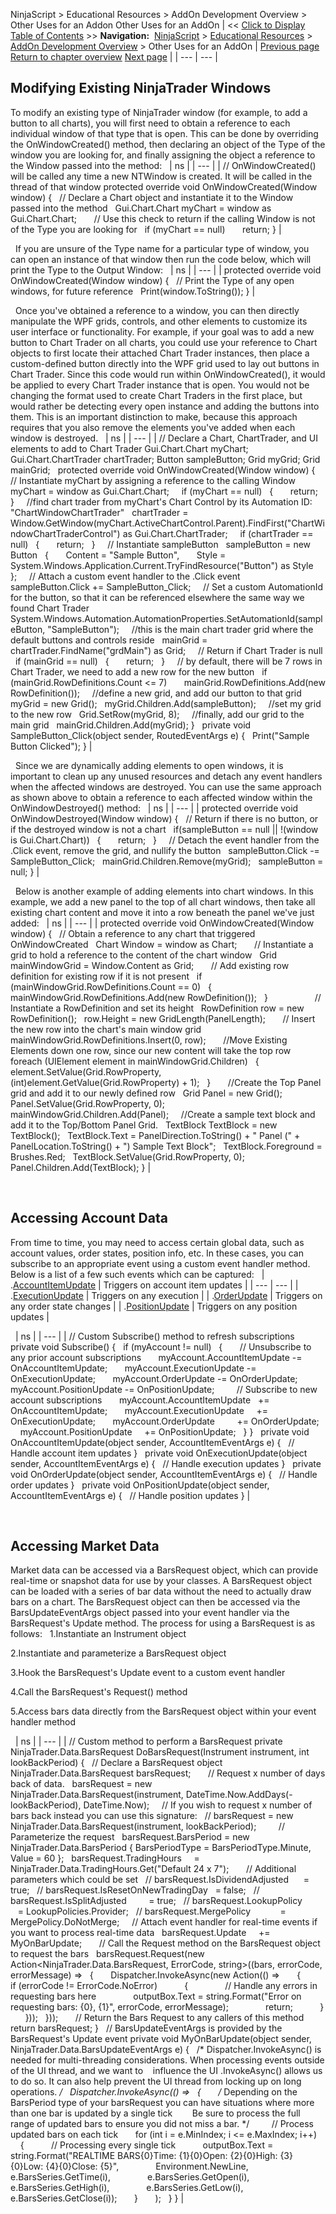 ﻿
NinjaScript > Educational Resources > AddOn Development Overview > Other Uses for an Addon
Other Uses for an AddOn
| << [Click to Display Table of Contents](other_uses_for_an_addon.md) >> **Navigation:**     [NinjaScript](ninjascript-1.md) > [Educational Resources](educational_resources-1.md) > [AddOn Development Overview](addon_development_overview-1.md) > Other Uses for an AddOn | [Previous page](creating_your_own_addon_window-1.md) [Return to chapter overview](addon_development_overview-1.md) [Next page](c_method_functions_reference-1.md) |
| --- | --- |
## Modifying Existing NinjaTrader Windows
To modify an existing type of NinjaTrader window (for example, to add a button to all charts), you will first need to obtain a reference to each individual window of that type that is open. This can be done by overriding the OnWindowCreated() method, then declaring an object of the Type of the window you are looking for, and finally assigning the object a reference to the Window passed into the method:
 
| ns |
| --- |
| // OnWindowCreated() will be called any time a new NTWindow is created. It will be called in the thread of that window protected override void OnWindowCreated(Window window) {    // Declare a Chart object and instantiate it to the Window passed into the method    Gui.Chart.Chart myChart = window as Gui.Chart.Chart;         // Use this check to return if the calling Window is not of the Type you are looking for    if (myChart == null)        return; } |

 
If you are unsure of the Type name for a particular type of window, you can open an instance of that window then run the code below, which will print the Type to the Output Window:
 
| ns |
| --- |
| protected override void OnWindowCreated(Window window) {    // Print the Type of any open windows, for future reference    Print(window.ToString()); } |

 
Once you've obtained a reference to a window, you can then directly manipulate the WPF grids, controls, and other elements to customize its user interface or functionality. For example, if your goal was to add a new button to Chart Trader on all charts, you could use your reference to Chart objects to first locate their attached Chart Trader instances, then place a custom-defined button directly into the WPF grid used to lay out buttons in Chart Trader. Since this code would run within OnWindowCreated(), it would be applied to every Chart Trader instance that is open. You would not be changing the format used to create Chart Traders in the first place, but would rather be detecting every open instance and adding the buttons into them. This is an important distinction to make, because this approach requires that you also remove the elements you've added when each window is destroyed.
 
| ns |
| --- |
| // Declare a Chart, ChartTrader, and UI elements to add to Chart Trader Gui.Chart.Chart myChart; Gui.Chart.ChartTrader chartTrader; Button sampleButton; Grid myGrid; Grid mainGrid;   protected override void OnWindowCreated(Window window) {    // Instantiate myChart by assigning a reference to the calling Window    myChart = window as Gui.Chart.Chart;      if (myChart == null)    {        return;    }      //find chart trader from myChart's Chart Control by its Automation ID: "ChartWindowChartTrader"    chartTrader = Window.GetWindow(myChart.ActiveChartControl.Parent).FindFirst("ChartWindowChartTraderControl") as Gui.Chart.ChartTrader;      if (chartTrader == null)    {        return;    }      // Instantiate sampleButton    sampleButton = new Button    {        Content = "Sample Button",        Style = System.Windows.Application.Current.TryFindResource("Button") as Style    };      // Attach a custom event handler to the .Click event    sampleButton.Click += SampleButton_Click;      // Set a custom AutomationId for the button, so that it can be referenced elsewhere the same way we found Chart Trader    System.Windows.Automation.AutomationProperties.SetAutomationId(sampleButton, "SampleButton");      //this is the main chart trader grid where the default buttons and controls reside    mainGrid = chartTrader.FindName("grdMain") as Grid;      // Return if Chart Trader is null    if (mainGrid == null)    {        return;    }      // by default, there will be 7 rows in Chart Trader, we need to add a new row for the new button    if (mainGrid.RowDefinitions.Count <= 7)        mainGrid.RowDefinitions.Add(new RowDefinition());      //define a new grid, and add our button to that grid    myGrid = new Grid();    myGrid.Children.Add(sampleButton);      //set my grid to the new row     Grid.SetRow(myGrid, 8);      //finally, add our grid to the main grid    mainGrid.Children.Add(myGrid); }   private void SampleButton_Click(object sender, RoutedEventArgs e) {    Print("Sample Button Clicked"); } |

 
Since we are dynamically adding elements to open windows, it is important to clean up any unused resources and detach any event handlers when the affected windows are destroyed. You can use the same approach as shown above to obtain a reference to each affected window within the OnWindowDestroyed() method:
 
| ns |
| --- |
| protected override void OnWindowDestroyed(Window window) {    // Return if there is no button, or if the destroyed window is not a chart    if(sampleButton == null || !(window is Gui.Chart.Chart))    {        return;    }      // Detach the event handler from the .Click event, remove the grid, and nullify the button    sampleButton.Click -= SampleButton_Click;    mainGrid.Children.Remove(myGrid);    sampleButton = null; } |

 
Below is another example of adding elements into chart windows. In this example, we add a new panel to the top of all chart windows, then take all existing chart content and move it into a row beneath the panel we've just added:
 
| ns |
| --- |
| protected override void OnWindowCreated(Window window) {    // Obtain a reference to any chart that triggered OnWindowCreated    Chart Window = window as Chart;         // Instantiate a grid to hold a reference to the content of the chart window    Grid mainWindowGrid = Window.Content as Grid;         // Add existing row definition for existing row if it is not present    if (mainWindowGrid.RowDefinitions.Count == 0)    {        mainWindowGrid.RowDefinitions.Add(new RowDefinition());    }                     // Instantiate a RowDefinition and set its height    RowDefinition row = new RowDefinition();    row.Height = new GridLength(PanelLength);         // Insert the new row into the chart's main window grid    mainWindowGrid.RowDefinitions.Insert(0, row);         //Move Existing Elements down one row, since our new content will take the top row    foreach (UIElement element in mainWindowGrid.Children)    {        element.SetValue(Grid.RowProperty, (int)element.GetValue(Grid.RowProperty) + 1);    }         //Create the Top Panel grid and add it to our newly defined row    Grid Panel = new Grid();    Panel.SetValue(Grid.RowProperty, 0);    mainWindowGrid.Children.Add(Panel);      //Create a sample text block and add it to the Top/Bottom Panel Grid.    TextBlock TextBlock = new TextBlock();    TextBlock.Text = PanelDirection.ToString() + " Panel (" + PanelLocation.ToString() + ") Sample Text Block";    TextBlock.Foreground = Brushes.Red;    TextBlock.SetValue(Grid.RowProperty, 0);    Panel.Children.Add(TextBlock); } |

 
## Accessing Account Data
From time to time, you may need to access certain global data, such as account values, order states, position info, etc. In these cases, you can subscribe to an appropriate event using a custom event handler method. Below is a list of a few such events which can be captured:
 
| <Account>.[AccountItemUpdate](accountitemupdate-1.md) | Triggers on account item updates |
| --- | --- |
| <Account>.[ExecutionUpdate](executionupdate-1.md) | Triggers on any execution |
| <Account>.[OrderUpdate](orderupdate-1.md) | Triggers on any order state changes |
| <Account>.[PositionUpdate](positionupdate-1.md) | Triggers on any position updates |

 
| ns |
| --- |
| // Custom Subscribe() method to refresh subscriptions private void Subscribe() {    if (myAccount != null)    {        // Unsubscribe to any prior account subscriptions        myAccount.AccountItemUpdate -= OnAccountItemUpdate;        myAccount.ExecutionUpdate -= OnExecutionUpdate;        myAccount.OrderUpdate -= OnOrderUpdate;        myAccount.PositionUpdate -= OnPositionUpdate;          // Subscribe to new account subscriptions        myAccount.AccountItemUpdate   += OnAccountItemUpdate;        myAccount.ExecutionUpdate     += OnExecutionUpdate;        myAccount.OrderUpdate         += OnOrderUpdate;        myAccount.PositionUpdate     += OnPositionUpdate;    } }   private void OnAccountItemUpdate(object sender, AccountItemEventArgs e) {    // Handle account item updates }   private void OnExecutionUpdate(object sender, AccountItemEventArgs e) {    // Handle execution updates }   private void OnOrderUpdate(object sender, AccountItemEventArgs e) {    // Handle order updates }   private void OnPositionUpdate(object sender, AccountItemEventArgs e) {    // Handle position updates } |

 
## Accessing Market Data
Market data can be accessed via a BarsRequest object, which can provide real-time or snapshot data for use by your classes. A BarsRequest object can be loaded with a series of bar data without the need to actually draw bars on a chart. The BarsRequest object can then be accessed via the BarsUpdateEventArgs object passed into your event handler via the BarsRequest's Update method. The process for using a BarsRequest is as follows:
 
1.Instantiate an Instrument object

2.Instantiate and parameterize a BarsRequest object

3.Hook the BarsRequest's Update event to a custom event handler 

4.Call the BarsRequest's Request() method

5.Access bars data directly from the BarsRequest object within your event handler method

 
| ns |
| --- |
| // Custom method to perform a BarsRequest private NinjaTrader.Data.BarsRequest DoBarsRequest(Instrument instrument, int lookBackPeriod) {    // Declare a BarsRequest object    NinjaTrader.Data.BarsRequest barsRequest;         // Request x number of days back of data.    barsRequest = new NinjaTrader.Data.BarsRequest(instrument, DateTime.Now.AddDays(-lookBackPeriod), DateTime.Now);      // If you wish to request x number of bars back instead you can use this signature:    // barsRequest = new NinjaTrader.Data.BarsRequest(instrument, lookBackPeriod);           // Parameterize the request    barsRequest.BarsPeriod = new NinjaTrader.Data.BarsPeriod { BarsPeriodType = BarsPeriodType.Minute, Value = 60 };    barsRequest.TradingHours     = NinjaTrader.Data.TradingHours.Get("Default 24 x 7");         // Additional parameters which could be set    // barsRequest.IsDividendAdjusted      = true;    // barsRequest.IsResetOnNewTradingDay   = false;    // barsRequest.IsSplitAdjusted         = true;    // barsRequest.LookupPolicy            = LookupPolicies.Provider;    // barsRequest.MergePolicy            = MergePolicy.DoNotMerge;      // Attach event handler for real-time events if you want to process real-time data    barsRequest.Update     += MyOnBarUpdate;         // Call the Request method on the BarsRequest object to request the bars    barsRequest.Request(new Action<NinjaTrader.Data.BarsRequest, ErrorCode, string>((bars, errorCode, errorMessage) =>    {        Dispatcher.InvokeAsync(new Action(() =>        {            if (errorCode != ErrorCode.NoError)            {                // Handle any errors in requesting bars here                outputBox.Text = string.Format("Error on requesting bars: {0}, {1}", errorCode, errorMessage);                return;            }        }));    }));         // Return the Bars Request to any callers of this method    return barsRequest; }   // BarsUpdateEventArgs is provided by the BarsRequest's Update event private void MyOnBarUpdate(object sender, NinjaTrader.Data.BarsUpdateEventArgs e) {    /* Dispatcher.InvokeAsync() is needed for multi-threading considerations. When processing events outside of the UI thread, and we want to     influence the UI .InvokeAsync() allows us to do so. It can also help prevent the UI thread from locking up on long operations. */    Dispatcher.InvokeAsync(() =>    {        /* Depending on the BarsPeriod type of your barsRequest you can have situations where more than one bar is updated by a single tick         Be sure to process the full range of updated bars to ensure you did not miss a bar. */          // Process updated bars on each tick        for (int i = e.MinIndex; i <= e.MaxIndex; i++)        {            // Processing every single tick            outputBox.Text = string.Format("REALTIME BARS{0}Time: {1}{0}Open: {2}{0}High: {3}{0}Low: {4}{0}Close: {5}",                Environment.NewLine,                e.BarsSeries.GetTime(i),                e.BarsSeries.GetOpen(i),                e.BarsSeries.GetHigh(i),                e.BarsSeries.GetLow(i),                e.BarsSeries.GetClose(i));        }        );    } } |

